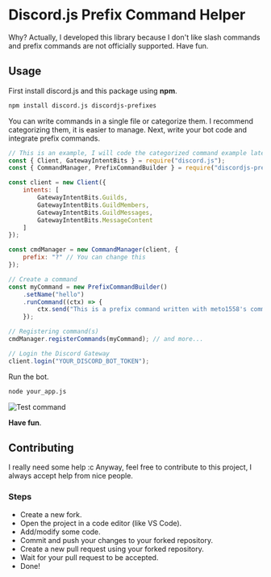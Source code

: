 # Discord.js Prefix Command Helper
Why? Actually, I developed this library because I don't like slash commands and prefix commands are not officially supported. Have fun.

## Usage
First install discord.js and this package using **npm**.
```bash
npm install discord.js discordjs-prefixes
```
You can write commands in a single file or categorize them. I recommend categorizing them, it is easier to manage.
Next, write your bot code and integrate prefix commands.
```js
// This is an example, I will code the categorized command example later.
const { Client, GatewayIntentBits } = require("discord.js");
const { CommandManager, PrefixCommandBuilder } = require("discordjs-prefixes");

const client = new Client({
    intents: [
        GatewayIntentBits.Guilds,
        GatewayIntentBits.GuildMembers,
        GatewayIntentBits.GuildMessages,
        GatewayIntentBits.MessageContent
    ]
});

const cmdManager = new CommandManager(client, {
    prefix: "?" // You can change this
});

// Create a command
const myCommand = new PrefixCommandBuilder()
    .setName("hello")
    .runCommand((ctx) => {
        ctx.send("This is a prefix command written with meto1558's command manager!");
    });

// Registering command(s)
cmdManager.registerCommands(myCommand); // and more...

// Login the Discord Gateway
client.login("YOUR_DISCORD_BOT_TOKEN");
```
Run the bot.
```bash
node your_app.js
```
![Test command](https://cdn.discordapp.com/attachments/1103629924549541930/1275123317535277167/image.png?ex=66c4bea1&is=66c36d21&hm=38e0d921ba59330fd842c3e0eb3235ea0cfb3b4f2cef647f224b8cb12d3789c4&)

**Have fun**.

## Contributing
I really need some help :c Anyway, feel free to contribute to this project, I always accept help from nice people.
### Steps
- Create a new fork.
- Open the project in a code editor (like VS Code).
- Add/modify some code.
- Commit and push your changes to your forked repository.
- Create a new pull request using your forked repository.
- Wait for your pull request to be accepted.
- Done!